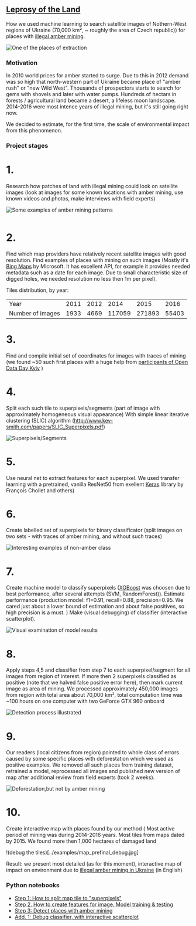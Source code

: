 
## [Leprosy of the Land](http://texty.org.ua/d/2018/amber_eng)
How we used machine learning to search satellite images of Nothern-West regions of Ukraine (70,000 km², ~ roughly the area of Czech republic)) for places with [illegal amber mining](https://www.youtube.com/watch?v=cBtAcvLQcO8).



![One of the places of extraction](../examples/mining.png)


### Motivation

In 2010 world prices for amber started to surge. Due to this in 2012 demand was so high that north-western part of Ukraine became place of "amber rush" or "new Wild West". Thousands of prospectors starts to search for gems with shovels and later with water pumps. Hundreds of hectars in forests / agricultural land became a desert, a lifeless moon landscape. 2014-2016 were most intence years of illegal mining, but it's still going right now. 


We decided to estimate, for the first time, the scale of environmental impact from this phenomenon. 




### Project stages 

# 1.

Research how patches of land with illegal mining could look on satellite images (look at images for some known locations with amber mining, use known videos and photos, make interviews with field experts)

![Some examples of amber mining patterns](../examples/positive_types_combined.png)

<div style="margin-top: 50px;">




# 2.

Find which map providers have relatively recent satellite images with good resolution. Find examples of places with mining on such images (Mostly it's [Bing Maps](https://www.bing.com/maps?osid=6c00a44b-a9e3-4162-9c6d-6a962b7a717e&cp=50.528222~28.304432&lvl=15&style=h&v=2&sV=2&form=S00027) by Microsoft. It has excellent API, for example it provides needed metadata such as a date for each image. Due to small characteristic size of digged holes, we needed resolution no less then 1m per pixel). 

Tiles distribution, by year:

|  |  |  |  |  |   |
|---|---|---|---|---|---| 
| Year | 2011 | 2012 | 2014 | 2015 | 2016 |
| Number of images| 1933 | 4669 | 117059 | 271893  | 55403 |





# 3. 
Find and compile initial set of coordinates for images with traces of mining (we found ~50 such first places with a huge help from [participants of Open Data Day Kyiv](https://www.facebook.com/media/set/?set=ms.c.eJxFj8ENADEIwzY6FQIB9l~%3BsVCrar2USIm5OppQ7FC6fNAjFBmYxIJhJD71ARaVKhAMMbXDdE~_nQqgE4RlwDXWuY2lzWJ3yh2obmGLbawGvx81i~_jP3YAgZIbYNp1~_gtrNmS6AxyMiLPWokfOYA7Bg~-~-.bps.a.1545667108865793.1073741952.855566061209238&type=1) )



# 4. 
Split each such tile to superpixels/segments (part of image with approximately homogeneous visual appearance)
  With simple linear iterative clustering (SLIC) algorithm (http://www.kev-smith.com/papers/SLIC_Superpixels.pdf)
  
  ![Superpixels/Segments](../examples/slic_superpixels.png)
  

# 5. 
Use neural net to extract features for each superpixel. We used transfer learning with a pretrained, vanilla ResNet50 from exellent [Keras](https://keras.io/) library by François Chollet and others) 


# 6. 
Create labelled set of superpixels for binary classificator (split images on two sets - with traces of amber mining, and without such traces)

![Interesting examples of non-amber class](../examples/misc_false_combined.png)

# 7. 
Create machine model to classify superpixels ([XGBoost](http://dmlc.cs.washington.edu/xgboost.html) was choosen due to best performance, after several attempts (SVM, RandomForest)). Estimate performance (production model: f1=0.91, recall=0.88, precision=0.95. We cared just about a lower bound of estimation and about false positives, so high precision is a must.  ) Make (visual debugging) of classifier (interactive scatterplot).

![Visual examination of model results](../examples/visual_debug.png)


# 8. 
Apply steps 4,5 and classifier from step 7 to each superpixel/segment for all images from region of interest. If more then 2 superpixels classified as positive (note that we halved false positive error here), then mark current image as area of mining. We processed approximately 450,000 images from region with total area about 70,000 km², total computation time was ~100 hours on one computer with two GeForce GTX 960 onboard

![Detection process illustrated](../examples/superpixels_detection.png)

# 9. 
Our readers (local citizens from region) pointed to whole class of errors caused by some specific places with deforestation which we used as positive examples. We removed all such places from training dataset, retrained a model, reprocessed all images and published new version of map after additional review from field experts (took 2 weeks).  

![Deforestation,but not by amber mining](../examples/deforest_false_combined.png)

# 10. 
Create interactive map with places found by our method ( Most active period of mining was during 2014-2016 years. Most tiles from maps dated by 2015. We found more then 1,000 hectares of damaged land 

!(debug the tiles)[../examples/map_prefinal_debug.jpg]



Result: we present most detailed (as for this moment), interactive map of impact on environment due to [illegal amber mining in Ukraine](http://texty.org.ua/d/2018/amber_eng) (in English)


### Python notebooks

* [Step 1: How to split map tile to "superpixels"](../model/step1.ipynb)
* [Step 2. How to create features for image. Model training & testing](../model/step2.ipynb)
* [Step 3: Detect places with amber mining](../model/step3.ipynb)
* [Add. 1: Debug classifier, with interactive scatterplot](../model/visually_debug_model.ipynb)


